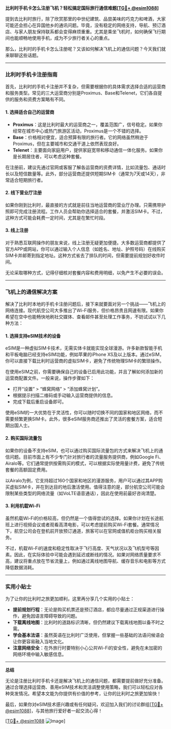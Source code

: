 **比利时手机卡怎么注册飞机？轻松搞定国际旅行通信难题[[TG💪+ @esim1088](https://t.me/s/esim1088)]**

提到去比利时旅行，除了欣赏那里的中世纪建筑、品尝美味的巧克力和啤酒，大家可能还会担心在异国他乡的通讯问题。毕竟，没有稳定的网络支持，导航、预订酒店、与家人朋友保持联系都会变得麻烦重重。尤其是乘坐飞机时，如何确保飞行期间也能顺畅地使用手机，成为不少旅行者关心的重点。

那么，比利时的手机卡怎么注册呢？又该如何解决飞机上的通信问题？今天我们就来聊聊这些话题。

---

### 比利时手机卡注册指南

首先，比利时的手机卡注册并不复杂，但需要根据你的具体需求选择合适的运营商和服务类型。常见的三大运营商分别是Proximus、Base和Telenet，它们各自提供的服务和资费方案略有不同。

#### 1. **选择适合自己的运营商**
   - **Proximus**：这是比利时最大的运营商之一，覆盖范围广，信号稳定。如果你经常在城市中心或热门旅游区活动，Proximus是一个不错的选择。
   - **Base**：价格相对便宜，适合预算有限的旅行者。它的网络虽然稍逊于Proximus，但在主要城市和交通干道上依然表现良好。
   - **Telenet**：主要面向家庭用户，提供家庭宽带和移动通信一体化服务。如果你是长期居住者，可以考虑这种套餐。

在注册前，建议先通过官网或客服了解各运营商的资费详情，比如流量包、通话时长以及短信数量等。此外，部分运营商还提供短期SIM卡（通常为7天或14天），非常适合短期旅行者。

#### 2. **线下营业厅注册**
   如果你刚到比利时，最直接的方式就是前往当地运营商的营业厅办理。只需携带护照即可完成注册流程。工作人员会帮助你选择适合的套餐，并激活SIM卡。不过，这种方式可能会耗费一定时间，尤其是在繁忙时段。

#### 3. **线上注册**
   对于熟悉互联网操作的朋友来说，线上注册无疑更加便捷。大多数运营商都提供了官方APP或网站，你可以通过输入个人信息（如姓名、地址、护照号码）在线购买SIM卡并邮寄到指定地址。这种方式省去了排队的时间，但需要提前规划好收件时间。

无论采取哪种方式，记得仔细核对套餐内容和费用明细，以免产生不必要的误会。

---

### 飞机上的通信解决方案

解决了比利时本地的手机卡注册问题后，接下来就要面对另一个挑战——飞机上的网络连接。现代航空公司大多推出了Wi-Fi服务，但价格昂贵且网速有限。如果你希望在空中也能畅快地刷社交媒体、查看邮件甚至处理工作事务，不妨试试以下几种方法：

#### 1. **选择支持eSIM技术的设备**
   eSIM是一种虚拟SIM卡技术，无需实体卡就能实现全球漫游。许多新款智能手机和平板电脑已经支持eSIM功能，例如苹果的iPhone XS及以上版本。通过eSIM，你可以直接下载比利时运营商的虚拟SIM卡，避免了传统物理SIM卡的繁琐操作。

   在使用eSIM之前，你需要确保自己的设备已启用此功能，并且了解如何添加新的运营商配置文件。一般来说，操作步骤如下：
   - 打开“设置” > “蜂窝网络” > “添加蜂窝计划”。
   - 根据提示扫描二维码或手动输入运营商提供的信息。
   - 完成下载后重启设备即可。

   使用eSIM的一大优势在于灵活性，你可以随时切换不同的国家和地区网络，而不需要频繁更换SIM卡。此外，很多eSIM服务商还推出了灵活的套餐方案，适合短期出国人士。

#### 2. **购买国际流量包**
   如果你的设备不支持eSIM，也可以通过购买国际流量包的方式来解决飞机上的通信问题。目前市面上有不少专门针对旅行者的流量服务提供商，例如Google Fi、Airalo等。它们通常提供按需购买的模式，可以根据实际使用量计费，避免了传统套餐的高额固定费用。

   以Airalo为例，它支持超过160个国家和地区的漫游服务，用户可以通过其APP购买虚拟SIM卡，并在到达目的地后激活使用。值得注意的是，部分航空公司可能会限制某些类型的网络流量（如VoLTE语音通话），因此在使用前最好咨询清楚。

#### 3. **利用机载Wi-Fi**
   虽然机载Wi-Fi的价格较高，但仍然是一个值得尝试的选择。如果你计划在长途航班上进行视频会议或者观看高清电影，可以考虑提前购买Wi-Fi套餐。通常情况下，航空公司会在登机前开放预订通道，旅客可以在官网或值机柜台购买相关服务。

   不过，机载Wi-Fi的速度和稳定性取决于飞行高度、天气状况以及飞机型号等因素。因此，在实际体验中可能会遇到延迟或断线的情况。如果对网络质量要求不高，建议将重点放在节省流量上，例如通过离线地图导航、缓存音乐和电影等方式降低数据消耗。

---

### 实用小贴士

为了让你的比利时之旅更加顺利，这里再分享几个实用的小贴士：
- **提前规划行程**：无论是购买机票还是预订酒店，都应尽量通过正规渠道进行操作，避免因语言障碍导致的问题。
- **下载离线地图**：比利时的道路标识清晰，但仍然建议下载离线地图以备不时之需。
- **学会基本法语**：虽然英语在比利时广泛使用，但掌握一些基础的法语问候语会让你更容易融入当地文化。
- **注意网络安全**：在外旅行时要特别小心公共Wi-Fi的安全性，避免在未加密的网络环境中输入敏感信息。

---

**总结**

无论是注册比利时手机卡还是解决飞机上的通信问题，都需要提前做好充分准备。通过合理选择运营商、善用eSIM技术和灵活调整使用策略，我们可以轻松应对各种突发情况。希望本文能为你提供有价值的参考，让你的比利时之旅更加愉快！

最后，如果你对eSIM技术感兴趣或有任何疑问，欢迎加入我们的讨论群组[[TG💪+ @esim1088](https://t.me/s/esim1088)]，与其他旅行爱好者一起交流心得！  

[[TG💪+ @esim1088](https://t.me/s/esim1088) ![Image](https://i.postimg.cc/4NQfJmqS/Snipaste-2025-05-13-00-14-12.png)]